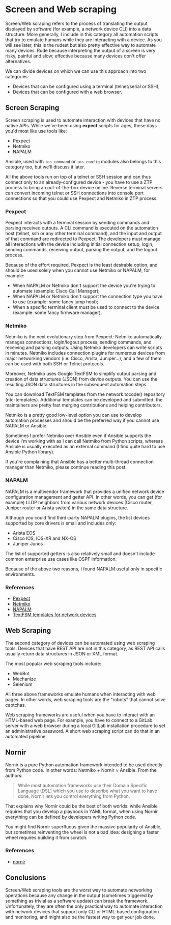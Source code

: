 # Screen and Web scraping

Screen/Web scraping refers to the process of translating the output displayed by software (for example, a network device CLI) into a data structure. More generally, I include in this category all automation scripts that try to emulate humans while they are interacting with a device. As you will see later, this is the rudest but also pretty effective way to automate many devices. Rude because interpreting the output of a screen is very risky, painful and slow; effective because many devices don't offer alternatives.

We can divide devices on which we can use this approach into two categories:

* Devices that can be configured using a terminal (telnet/serial or SSH),
* Devices that can be configured with a web browser.

## Screen Scraping

Screen scraping is used to automate interaction with devices that have no native APIs. While we've been using **expect** scripts for ages, these days you'd most like use tools like:

* Pexpect
* Netmiko
* NAPALM

Ansible, used with `ios_command` or `ios_config` modules also belongs to this category too, but we'll discuss it later.

All the above tools run on top of a telnet or SSH session and can thus connect only to an already-configured device - you have to use a ZTP process to bring an out-of-the-box device online. Reverse terminal servers can convert incoming telnet or SSH connections into console port connections so that you could use Pexpect and Netmiko in ZTP process.

### Pexpect

Pexpect interacts with a terminal session by sending commands and parsing received outputs. A CLI command is executed on the automation host (telnet, ssh or any other terminal command), and the input and output of that command are redirected to Pexpect. The developers must manage all interactions with the device including initial connection setup, login, sending commands, receiving output, parsing the output, and the logout process.

Because of the effort required, Pexpect is the least desirable option, and should be used solely when you cannot use Netmiko or NAPALM, for example:

* When NAPALM or Netmiko don't support the device you're trying to automate (example: Cisco Call Manager);
* When NAPALM or Netmiko don't support the connection type you have to use (example: some fancy jump host);
* When a specific terminal client must be used to connect to the device (example: some fancy firmware manager).

### Netmiko

Netmiko is the next evolutionary step from Pexpect: Netmiko automatically manages connections, login/logout process, sending commands, and receiving and parsing outputs. Using Netmiko developers can write scripts in minutes. Netmiko includes connection plugins for numerous devices from major networking vendors (i.e. Cisco, Arista, Juniper...), and a few of them can be used with both SSH or Telnet protocols.

Moreover, Netmiko uses Google TextFSM to simplify output parsing and creation of data structures (JSON) from device outputs. You can use the resulting JSON data structures in the subsequent automation steps.

You can download TextFSM templates from the network.tocode() repository (ntc-templates). Additional templates can be developed and submitted: the maintainers are pretty fast merging contributions and helping contributors.

Netmiko is a pretty good low-level option you can use to develop automation processes and should be the preferred way if you cannot use NAPALM or Ansible.

Sometimes I prefer Netmiko over Ansible even if Ansible supports the device I'm working with as I can call Netmiko from Python scripts, whereas Ansible is usually executed as an external command (I find quite hard to use Ansible Python library).

If you're complaining that Ansible has a better multi-thread connection manager than Netmiko, please continue reading this post.

### NAPALM

NAPALM is a multivendor framework that provides a unified network device configuration management and getter API. In other words, you can get (for example) LLDP neighbors from various network devices (Cisco router, Juniper router or Arista switch) in the same data structure.

Although you could find third-party NAPALM plugins, the list devices supported by core drivers is small and includes only:

* Arista EOS
* Cisco IOS, IOS-XR and NX-OS
* Juniper Junos

The list of supported getters is also relatively small and doesn't include common enterprise use cases like OSPF information.

Because of the above two reasons, I found NAPALM useful only in specific environments.

### References

* [Pexpect](https://pexpect.readthedocs.io/en/stable/ "Pexpect")
* [Netmiko](https://pynet.twb-tech.com/blog/automation/netmiko.html "Netmiko")
* [NAPALM](https://napalm.readthedocs.io/en/latest/support/index.html# "NAPALM")
* [TextFSM templates for network devices](https://github.com/networktocode/ntc-templates "TextFSM templates for network devices")

## Web Scraping

The second category of devices can be automated using web scraping tools. Devices that have REST API are not in this category, as REST API calls usually return data structures in JSON or XML format.

The most popular web scraping tools include:

* WebBot
* Mechanize
* Selenium

All three above frameworks emulate humans when interacting with web pages. In other words, web scraping tools are the "robots" that cannot solve captchas.

Web scraping frameworks are useful when you have to interact with an HTML-based web page. For example, you have to connect to a GitLab server with a web browser during a local GitLab installation procedure to set an administrative password. A short web scraping script can do that in an automated pipeline.

## Nornir

Nornir is a pure Python automation framework intended to be used directly from Python code. In other words: Netmiko + Nornir ≈ Ansible.
From the authors:

> While most automation frameworks use their Domain Specific Language (DSL) which you use to describe what you want to have done, Nornir lets you control everything from Python.

That explains why Nornir could be the best of both worlds: while Ansible requires that you develop a playbook in YAML format, when using Nornir everything can be defined by developers writing Python code.

You might find Nornir superfluous given the massive popularity of Ansible, but sometimes reinventing the wheel is not a bad idea: designing a faster wheel requires building it from scratch.

### References

* [nornir](https://nornir.readthedocs.io/en/latest/plugins/index.html "https://nornir.readthedocs.io/en/latest/plugins/index.html")

## Conclusions

Screen/Web scraping tools are the worst way to automate networking operations because any change in the output (sometimes triggered by something as trivial as a software update) can break the framework. Unfortunately, they are often the only practical way to automate interaction with network devices that support only CLI or HTML-based configuration and monitoring, and might also be the fastest way to get your job done.
